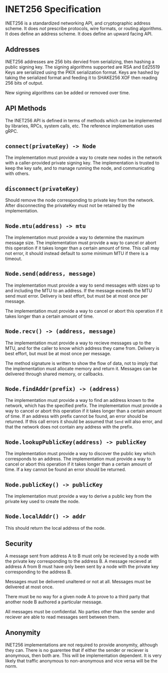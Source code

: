 # INET256 Specification

INET256 is a standardized networking API, and cryptographic address scheme.
It does *not* prescribe protocols, wire formats, or routing algorithms.
It does define an address scheme.
It does define an upward facing API.

## Addresses
INET256 addresses are 256 bits dervied from serializing, then hashing a public signing key.
The signing algorithms supported are RSA and Ed25519
Keys are serialized using the PKIX serialization format.
Keys are hashed by taking the serialized format and feeding it to SHAKE256 XOF then reading 256 bits of output.

New signing algorithms can be added or removed over time.

## API Methods
The INET256 API is defined in terms of methods which can be implemented by libraries, RPCs, system calls, etc.
The reference implementation uses gRPC.

## `connect(privateKey) -> Node`
The implementation must provide a way to create new nodes in the network with a caller-provided private signing key.
The implementation is trusted to keep the key safe, and to manage running the node, and communicating with others.

## `disconnect(privateKey)`
Should remove the node corresponding to private key from the network.
After disconnecting the privateKey must not be retained by the implementation.

## `Node.mtu(address) -> mtu`
The implementation must provide a way to determine the maximum message size.
The implementation must provide a way to cancel or abort this operation if it takes longer than a certain amount of time.
This call may not error, it should instead default to some minimum MTU if there is a timeout.

## `Node.send(address, message)`
The implementation must provide a way to send messages with sizes up to and including the MTU to an address.
If the message exceeds the MTU send must error.
Delivery is best effort, but must be at most once per message.

The implementation must provide a way to cancel or abort this operation if it takes longer than a certain amount of time.

## `Node.recv() -> (address, message)`
The implementation must provide a way to recieve messages up to the MTU, and for the caller to know which address they came from.
Delivery is best effort, but must be at most once per message.

The method signature is written to show the flow of data, not to imply that the implementation must allocate memory and return it.
Messages can be delivered through shared memory, or callbacks.

## `Node.findAddr(prefix) -> (address)`
The implementation must provide a way to find an address known to the network, which has the specified prefix.
The implementation must provide a way to cancel or abort this operation if it takes longer than a certain amount of time.
If an address with prefix cannot be found, an error should be returned.
If this call errors it should be assumed that `Send` will also error, and that the network does not contain any address with the prefix.

## `Node.lookupPublicKey(address) -> publicKey`
The implementation must provide a way to discover the public key which corresponds to an address.
The implementation must provide a way to cancel or abort this operation if it takes longer than a certain amount of time.
If a key cannot be found an error should be returned.

## `Node.publicKey() -> publicKey`
The implementation must provide a way to derive a public key from the private key used to create the node.

## `Node.localAddr() -> addr`
This should return the local address of the node.

## Security
A message sent from address A to B must only be recieved by a node with the private key corresponding to the address B.
A message recieved at address A from B must have only been sent by a node with the private key corresponding to the address B.

Messages must be delivered unaltered or not at all.
Messages must be delivered at most once.

There must be no way for a given node A to prove to a third party that another node B authored a particular message.

All messages must be confidential.
No parties other than the sender and reciever are able to read messages sent between them.

## Anonymity
INET256 implementations are not required to provide anonymity, although they can.
There is no guarentee that if either the sender or reciever is anonymous, then both are.
This will be implementation dependent.
It is very likely that traffic anonymous to non-anonymous and vice versa will be the norm.
